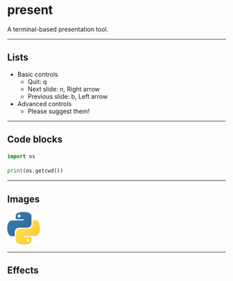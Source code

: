 # present

A terminal-based presentation tool.

---

## Lists

- Basic controls
    - Quit: q
    - Next slide: n, Right arrow
    - Previous slide: b, Left arrow
- Advanced controls
    - Please suggest them!

---

## Code blocks

```python
import os

print(os.getcwd())
```

---

## Images

![python](python.png)

---
<!-- effect='stars' -->

## Effects
